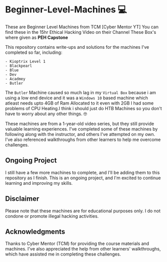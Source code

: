 # Beginner-Level-Machines 💻
These are Beginner Level Machines from TCM [Cyber Mentor YT]
You can find these in the 15hr Ethical Hacking Video on their Channel 
These Box's where given as **PEH Capstone**  

This repository contains write-ups and solutions for the machines I've completed so far, including:
```
- Kioptrix Level 1
- Blackpearl
- Blue
- Dev
- Acadmey
- Butler
```
The `Butler` Machine caused  so much lag in my  `Virtual Box` because i am using a low end device and it was a `Windows 10` based machine which atleast needs upto 4GB of Ram Allocated to it even with 2GB I had some problems of CPU Heating.I think i should just do HTB Machines so you  don't have to worry about any other things. 🤓  

These machines are from a 1-year-old video series, but they still provide valuable learning experiences. I've completed some of these machines by following along with the instructor, and others I've attempted on my own. I've also referenced walkthroughs from other learners to help me overcome challenges.

## Ongoing Project

I still have a few more machines to complete, and I'll be adding them to this repository as I finish. This is an ongoing project, and I'm excited to continue learning and improving my skills.

## Disclaimer

Please note that these machines are for educational purposes only. I do not condone or promote illegal hacking activities.

## Acknowledgments

Thanks to Cyber Mentor (TCM) for providing the course materials and machines. I've also appreciated the help from other learners' walkthroughs, which have assisted me in completing these challenges.


